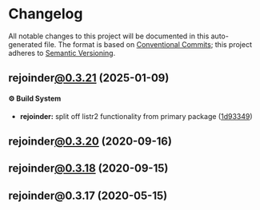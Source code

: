 # Changelog

All notable changes to this project will be documented in this auto-generated
file. The format is based on [Conventional Commits][1];
this project adheres to [Semantic Versioning][2].

## rejoinder[@0.3.21][3] (2025-01-09)

#### ⚙️ Build System

- **rejoinder:** split off listr2 functionality from primary package ([1d93349][4])

## rejoinder[@0.3.20][5] (2020-09-16)

## rejoinder[@0.3.18][6] (2020-09-15)

## rejoinder\@0.3.17 (2020-05-15)

[1]: https://conventionalcommits.org
[2]: https://semver.org
[3]: https://github.com/Xunnamius/rejoinder/compare/rejoinder@0.3.20...rejoinder@0.3.21
[4]: https://github.com/Xunnamius/rejoinder/commit/1d93349ce956b897a64948edbbd692d6e79bc22d
[5]: https://github.com/Xunnamius/rejoinder/compare/rejoinder@0.3.19...rejoinder@0.3.20
[6]: https://github.com/Xunnamius/rejoinder/compare/rejoinder@0.3.17...rejoinder@0.3.18
